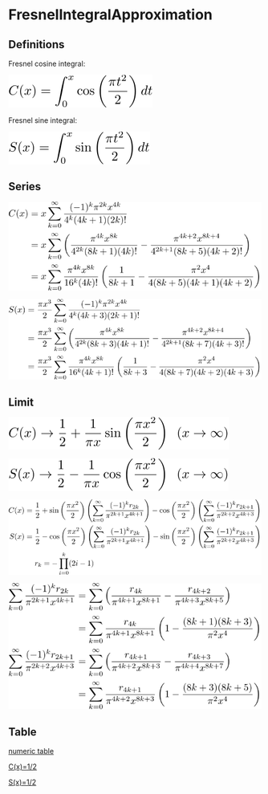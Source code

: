 # FresnelIntegralApproximation

## Definitions

Fresnel cosine integral:

![define fresnelC](https://github.com/tk-yoshimura/FresnelIntegralApproximation/blob/main/figures/define_fresnelc.svg)

Fresnel sine integral:

![define fresnelS](https://github.com/tk-yoshimura/FresnelIntegralApproximation/blob/main/figures/define_fresnels.svg)

## Series

![nz fresnelC](https://github.com/tk-yoshimura/FresnelIntegralApproximation/blob/main/figures/nz_fresnelc.svg)

![nz fresnelS](https://github.com/tk-yoshimura/FresnelIntegralApproximation/blob/main/figures/nz_fresnels.svg)

## Limit

![limit fresnelC](https://github.com/tk-yoshimura/FresnelIntegralApproximation/blob/main/figures/limit_fresnelc.svg)

![limit fresnelS](https://github.com/tk-yoshimura/FresnelIntegralApproximation/blob/main/figures/limit_fresnels.svg)

![limit fresnel](https://github.com/tk-yoshimura/FresnelIntegralApproximation/blob/main/figures/limit_fresnel.svg)

![limit fresnel2](https://github.com/tk-yoshimura/FresnelIntegralApproximation/blob/main/figures/limit_fresnel2.svg)

## Table

[numeric table](https://github.com/tk-yoshimura/FresnelIntegralApproximation/blob/main/results/fresnel_value_table.csv)

[C(x)=1/2](https://github.com/tk-yoshimura/FresnelIntegralApproximation/blob/main/results/fresnelc_point5s.csv)

[S(x)=1/2](https://github.com/tk-yoshimura/FresnelIntegralApproximation/blob/main/results/fresnels_point5s.csv)